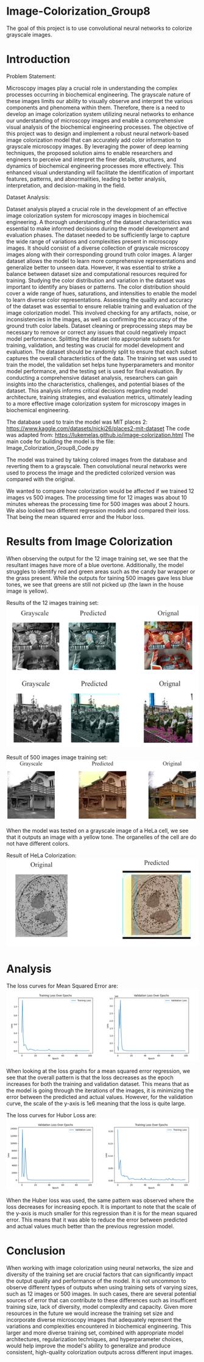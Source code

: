 # Image-Colorization_Group8
The goal of this project is to use convolutional neural networks to colorize grayscale images. 

# Introduction
Problem Statement:

Microscopy images play a crucial role in understanding the complex processes occurring in biochemical engineering. The grayscale nature of these images limits our ability to visually observe and interpret the various components and phenomena within them. Therefore, there is a need to develop an image colorization system utilizing neural networks to enhance our understanding of microscopy images and enable a comprehensive visual analysis of the biochemical engineering processes.
The objective of this project was to design and implement a robust neural network-based image colorization model that can accurately add color information to grayscale microscopy images. By leveraging the power of deep learning techniques, the proposed solution aims to enable researchers and engineers to perceive and interpret the finer details, structures, and dynamics of biochemical engineering processes more effectively. This enhanced visual understanding will facilitate the identification of important features, patterns, and abnormalities, leading to better analysis, interpretation, and decision-making in the field.

Dataset Analysis:

Dataset analysis played a crucial role in the development of an effective image colorization system for microscopy images in biochemical engineering. A thorough understanding of the dataset characteristics was essential to make informed decisions during the model development and evaluation phases. 
The dataset needed to be sufficiently large to capture the wide range of variations and complexities present in microscopy images. It should consist of a diverse collection of grayscale microscopy images along with their corresponding ground truth color images. A larger dataset allows the model to learn more comprehensive representations and generalize better to unseen data. However, it was essential to strike a balance between dataset size and computational resources required for training.
Studying the color distribution and variation in the dataset was important to identify any biases or patterns. The color distribution should cover a wide range of hues, saturations, and intensities to enable the model to learn diverse color representations. 
Assessing the quality and accuracy of the dataset was essential to ensure reliable training and evaluation of the image colorization model. This involved checking for any artifacts, noise, or inconsistencies in the images, as well as confirming the accuracy of the ground truth color labels. Dataset cleaning or preprocessing steps may be necessary to remove or correct any issues that could negatively impact model performance.
Splitting the dataset into appropriate subsets for training, validation, and testing was crucial for model development and evaluation. The dataset should be randomly split to ensure that each subset captures the overall characteristics of the data. The training set was used to train the model, the validation set helps tune hyperparameters and monitor model performance, and the testing set is used for final evaluation.
By conducting a comprehensive dataset analysis, researchers can gain insights into the characteristics, challenges, and potential biases of the dataset. This analysis informs critical decisions regarding model architecture, training strategies, and evaluation metrics, ultimately leading to a more effective image colorization system for microscopy images in biochemical engineering. 


The database used to train the model was MIT places 2: https://www.kaggle.com/datasets/nickj26/places2-mit-dataset 
The code was adapted from: https://lukemelas.github.io/image-colorization.html 
The main code for building the model is the file: Image_Colorization_Group8_Code.py

The model was trained by taking colored images from the database and reverting them to a grayscale. Then convolutional neural networks were used to process the image and the predicted colorized version was compared with the original.

We wanted to compare how colorization would be affected if we trained 12 images vs 500 images. The processing time for 12 images was about 10 minutes whereas the processing time for 500 images was about 2 hours. We also looked two different regression models and compared their loss. That being the mean squared error and the Hubor loss. 

# Results from Image Colorization 

When observing the output for the 12 image training set, we see that the resultant images have more of a blue overtone. Additionally, the model struggles to identify red and green areas such as the candy bar wrapper or the grass present. While the outputs for taining 500 images gave less blue tones, we see that greens are still not picked up (the lawn in the house image is yellow).

Results of the 12 images training set:
![Colorization_12_Results.jpg](Colorization_12_Results.jpg)

Result of 500 images image training set:
![Colorization_500_Results.jpg](Colorization_500_Results.jpg)

When the model was tested on a grayscale image of a HeLa cell, we see that it outputs an image with a yellow tone. The organelles of the cell are do not have different colors.

Result of HeLa Colorization:
![Hela Colorization.jpg](Hela_Colorization.jpg)

# Analysis 

The loss curves for Mean Squared Error are:
![MSE_Results.png](MSE_Results.png)

When looking at the loss graphs for a mean squared error regression, we see that the overall pattern is that the loss decreases as the epoch increases for both the training and validation dataset. This means that as the model is going through the iterations of the images, it is minimizing the error between the predicted and actual values. However, for the validation curve, the scale of the y-axis is 1e6 meaning that the loss is quite large. 

The loss curves for Hubor Loss are:
![Huber_Results.png](Huber_Results.png)

When the Huber loss was used, the same pattern was observed where the loss decreases for increasing epoch. It is important to note that the scale of the y-axis is much smaller for this regression than it is for the mean squared error. This means that it was able to reduce the error between predicted and actual values much better than the previous regression model.


# Conclusion

When working with image colorization using neural networks, the size and diversity of the training set are crucial factors that can significantly impact the output quality and performance of the model. It is not uncommon to observe different types of outputs when using training sets of varying sizes, such as 12 images or 500 images. In such cases, there are several potential sources of error that can contribute to these differences such as insufficent training size, lack of diversity, model complexity and capacity. Given more resources in the future we would increase the training set size and incorporate diverse microscopy images that adequately represent the variations and complexities encountered in biochemical engineering. This larger and more diverse training set, combined with appropriate model architectures, regularization techniques, and hyperparameter choices, would help improve the model's ability to generalize and produce consistent, high-quality colorization outputs across different input images.

